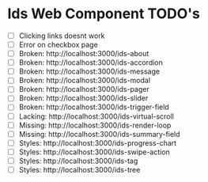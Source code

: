 # Ids Web Component TODO's

- [ ] Clicking links doesnt work
- [ ] Error on checkbox page
- [ ] Broken: http://localhost:3000/ids-about
- [ ] Broken: http://localhost:3000/ids-accordion
- [ ] Broken: http://localhost:3000/ids-message
- [ ] Broken: http://localhost:3000/ids-modal
- [ ] Broken: http://localhost:3000/ids-pager
- [ ] Broken: http://localhost:3000/ids-slider
- [ ] Broken: http://localhost:3000/ids-trigger-field
- [ ] Lacking: http://localhost:3000/ids-virtual-scroll
- [ ] Missing: http://localhost:3000/ids-render-loop
- [ ] Missing: http://localhost:3000/ids-summary-field
- [ ] Styles: http://localhost:3000/ids-progress-chart
- [ ] Styles: http://localhost:3000/ids-swipe-action
- [ ] Styles: http://localhost:3000/ids-tag
- [ ] Styles: http://localhost:3000/ids-tree
